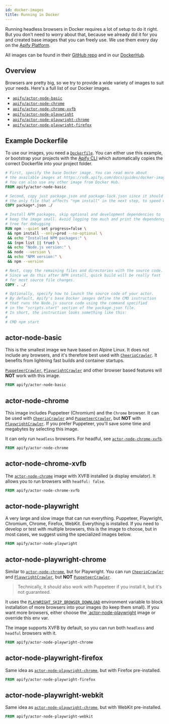 ```yaml
---
id: docker-images
title: Running in Docker
---
```


Running headless browsers in Docker requires a lot of setup to do it right. But you don't need to
worry about that, because we already did it for you and created base images that you can freely use.
We use them every day on the [Apify Platform](../guides/apify_platform.md).

All images can be found in their [GitHub repo](https://github.com/apify/apify-actor-docker)
and in our [DockerHub](https://hub.docker.com/orgs/apify).

## Overview
Browsers are pretty big, so we try to provide a wide variety of images to suit your needs. Here's a full list
of our Docker images.

- [`apify/actor-node-basic`](#actor-node-basic)
- [`apify/actor-node-chrome`](#actor-node-chrome)
- [`apify/actor-node-chrome-xvfb`](#actor-node-chrome-xvfb)
- [`apify/actor-node-playwright`](#actor-node-playwright)
- [`apify/actor-node-playwright-chrome`](#actor-node-playwright-chrome)
- [`apify/actor-node-playwright-firefox`](#actor-node-playwright-firefox)

## Example Dockerfile
To use our images, you need a [`Dockerfile`](https://docs.docker.com/engine/reference/builder/).
You can either use this example, or bootstrap your projects with the [Apify CLI](../guides/getting_started.md#creating-a-new-project)
which automatically copies the correct Dockerfile into your project folder.

```dockerfile
# First, specify the base Docker image. You can read more about
# the available images at https://sdk.apify.com/docs/guides/docker-images
# You can also use any other image from Docker Hub.
FROM apify/actor-node-basic

# Second, copy just package.json and package-lock.json since it should be
# the only file that affects "npm install" in the next step, to speed up the build
COPY package*.json ./

# Install NPM packages, skip optional and development dependencies to
# keep the image small. Avoid logging too much and print the dependency
# tree for debugging
RUN npm --quiet set progress=false \
 && npm install --only=prod --no-optional \
 && echo "Installed NPM packages:" \
 && (npm list || true) \
 && echo "Node.js version:" \
 && node --version \
 && echo "NPM version:" \
 && npm --version

# Next, copy the remaining files and directories with the source code.
# Since we do this after NPM install, quick build will be really fast
# for most source file changes.
COPY . ./

# Optionally, specify how to launch the source code of your actor.
# By default, Apify's base Docker images define the CMD instruction
# that runs the Node.js source code using the command specified
# in the "scripts.start" section of the package.json file.
# In short, the instruction looks something like this:
#
# CMD npm start
```

## actor-node-basic
This is the smallest image we have based on Alpine Linux. It does not include any browsers, and it's therefore
best used with [`CheerioCrawler`](../api/cheerio-crawler). It benefits from lightning fast builds and container startups.

[`PuppeteerCrawler`](../api/puppeteer-crawler), [`PlaywrightCrawler`](../api/playwright-crawler)
and other browser based features will **NOT** work with this image.

```dockerfile
FROM apify/actor-node-basic
```

## actor-node-chrome
This image includes Puppeteer (Chromium) and the `Chrome` browser. It can be used with
[`CheerioCrawler`](../api/cheerio-crawler) and [`PuppeteerCrawler`](../api/puppeteer-crawler), but **NOT** with
[`PlaywrightCrawler`](../api/playwright-crawler). If you prefer Puppeteer, you'll save some time and megabytes
by selecting this image.

It can only run `headless` browsers. For headful, see [`actor-node-chrome-xvfb`](#actor-node-chrome-xvfb).

```dockerfile
FROM apify/actor-node-chrome
```

## actor-node-chrome-xvfb
The [`actor-node-chrome`](#actor-node-chrome) image with XVFB installed (a display emulator). It allows
you to run browsers with `headful: false`.

```dockerfile
FROM apify/actor-node-chrome-xvfb
```

## actor-node-playwright
A very large and slow image that can run everything. Puppeteer, Playwright, Chromium, Chrome, Firefox,
WebKit. Everything is installed. If you need to develop or test with multiple browsers, this is the image to choose,
but in most cases, we suggest using the specialized images below.

```dockerfile
FROM apify/actor-node-playwright
```

## actor-node-playwright-chrome
Similar to [`actor-node-chrome`](#actor-node-chrome), but for Playwright. You can run
[`CheerioCrawler`](../api/cheerio-crawler) and [`PlaywrightCrawler`](../api/playwright-crawler),
but **NOT** [`PuppeteerCrawler`](../api/puppeteer-crawler).

> Technically, it should also work with Puppeteer if you install it, but it's not guaranteed.

It uses the [`PLAYWRIGHT_SKIP_BROWSER_DOWNLOAD`](https://playwright.dev/docs/api/environment-variables/)
environment variable to block installation of more browsers into your images (to keep them small).
If you want more browsers, either choose the [`actor-node-playwright](#actor-node-playwright) image
or override this env var.

The image supports XVFB by default, so you can run both `headless` and `headful` browsers with it.

```dockerfile
FROM apify/actor-node-playwright-chrome
```

## actor-node-playwright-firefox
Same idea as [`actor-node-playwright-chrome`](#actor-node-playwright-chrome), but with Firefox
pre-installed.

```dockerfile
FROM apify/actor-node-playwright-firefox
```

## actor-node-playwright-webkit
Same idea as [`actor-node-playwright-chrome`](#actor-node-playwright-chrome), but with WebKit
pre-installed.

```dockerfile
FROM apify/actor-node-playwright-webkit
```
